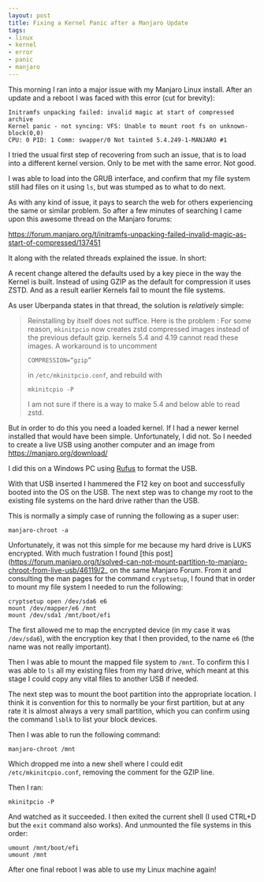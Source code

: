```yaml
---
layout: post
title: Fixing a Kernel Panic after a Manjaro Update
tags:
- linux
- kernel
- error
- panic
- manjaro
---
```


This morning I ran into a major issue with my Manjaro Linux install. After an
update and a reboot I was faced with this error (cut for brevity):

```
Initramfs unpacking failed: invalid magic at start of compressed archive
Kernel panic - not syncing: VFS: Unable to mount root fs on unknown-block(0,0)
CPU: 0 PID: 1 Comm: swapper/0 Not tainted 5.4.249-1-MANJARO #1
```

I tried the usual first step of recovering from such an issue, that is to load
into a different kernel version. Only to be met with the same error. Not good.

I was able to load into the GRUB interface, and confirm that my file system
still had files on it using `ls`, but was stumped as to what to do next.

As with any kind of issue, it pays to search the web for others experiencing
the same or similar problem. So after a few minutes of searching I came upon
this awesome thread on the Manjaro forums:

https://forum.manjaro.org/t/initramfs-unpacking-failed-invalid-magic-as-start-of-compressed/137451

It along with the related threads explained the issue. In short:

A recent change altered the defaults used by a key piece in the way the Kernel
is built. Instead of using GZIP as the default for compression it uses ZSTD.
And as a result earlier Kernels fail to mount the file systems.

As user Uberpanda states in that thread, the solution is *relatively* simple:

> Reinstalling by itself does not suffice. Here is the problem :
> For some reason, `mkinitpcio` now creates zstd compressed images instead of
> the previous default gzip.
> kernels 5.4 and 4.19 cannot read these images.
> A workaround is to uncomment
> 
> ```
> COMPRESSION=“gzip”
> ```
> 
> in `/etc/mkinitpcio.conf`, and rebuild with
> 
> ```
> mkinitcpio -P
> ```
> 
> I am not sure if there is a way to make 5.4 and below able to read zstd.

But in order to do this you need a loaded kernel. If I had a newer kernel
installed that would have been simple. Unfortunately, I did not. So I needed to
create a live USB using another computer and an image from 
https://manjaro.org/download/

I did this on a Windows PC using [Rufus](https://rufus.ie/en/) to format the
USB.

With that USB inserted I hammered the F12 key on boot and successfully booted
into the OS on the USB. The next step was to change my root to the existing
file systems on the hard drive rather than the USB.

This is normally a simply case of running the following as a super user:

```
manjaro-chroot -a 
```

Unfortunately, it was not this simple for me because my hard drive is LUKS
encrypted. With much fustration I found [this
post](https://forum.manjaro.org/t/solved-can-not-mount-partition-to-manjaro-chroot-from-live-usb/46119/2_
on the same Manjaro Forum. From it and consulting the man pages for the command
`cryptsetup`, I found that in order to mount my file system I needed to run the
following:

```
cryptsetup open /dev/sda6 e6
mount /dev/mapper/e6 /mnt
mount /dev/sda1 /mnt/boot/efi
```

The first allowed me to map the encrypted device (in my case it was
`/dev/sda6`), with the encryption key that I then provided, to the name `e6`
(the name was not really important).

Then I was able to mount the mapped file system to `/mnt`. To confirm this I
was able to `ls` all my existing files from my hard drive, which meant at this
stage I could copy any vital files to another USB if needed.

The next step was to mount the boot partition into the appropriate location. I
think it is convention for this to normally be your first partition, but at any
rate it is almost always a very small partition, which you can confirm using
the command `lsblk` to list your block devices.

Then I was able to run the following command:

```
manjaro-chroot /mnt
```

Which dropped me into a new shell where I could edit `/etc/mkinitcpio.conf`,
removing the comment for the GZIP line.

Then I ran:

```
mkinitpcio -P
```

And watched as it succeeded. I then exited the current shell (I used CTRL+D but
the `exit` command also works). And unmounted the file systems in this order:

```
umount /mnt/boot/efi
umount /mnt
```

After one final reboot I was able to use my Linux machine again!
